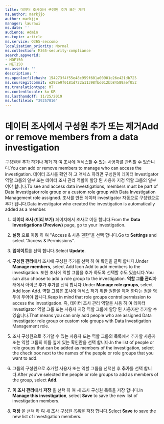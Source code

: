 ```yaml
---
title: 데이터 조사에서 구성원 추가 또는 제거
ms.author: markjjo
author: markjjo
manager: laurawi
ms.date: ''
audience: Admin
ms.topic: article
ms.service: O365-seccomp
localization_priority: Normal
ms.collection: M365-security-compliance
search.appverid:
- MOE150
- MET150
ms.assetid: ''
description: ''
ms.openlocfilehash: 154273f4f55e48c959f601a00901e26e421db725
ms.sourcegitcommit: e292e9f0181d722a11398fbd012bb84589aef052
ms.translationtype: MT
ms.contentlocale: ko-KR
ms.lasthandoff: 11/25/2019
ms.locfileid: "39257016"
---
```

# <a name="add-or-remove-members-from-a-data-investigation"></a><span data-ttu-id="6fa8b-102">데이터 조사에서 구성원 추가 또는 제거</span><span class="sxs-lookup"><span data-stu-id="6fa8b-102">Add or remove members from a data investigation</span></span>

<span data-ttu-id="6fa8b-103">구성원을 추가 하거나 제거 하 여 조사에 액세스할 수 있는 사용자를 관리할 수 있습니다.</span><span class="sxs-lookup"><span data-stu-id="6fa8b-103">You can add or remove members to manage who can access the investigation.</span></span> <span data-ttu-id="6fa8b-104">데이터 조사를 확인 하 고 액세스 하려면 구성원이 데이터 Investigator 역할 그룹의 일부 또는 데이터 조사 관리 역할이 할당 된 사용자 지정 역할 그룹의 일부 여야 합니다.</span><span class="sxs-lookup"><span data-stu-id="6fa8b-104">To see and access data investigations, members must be part of Data Investigator role group or a custom role group with Data Investigation Management role assigned.</span></span> <span data-ttu-id="6fa8b-105">조사를 만든 데이터 investigator 자동으로 구성원으로 추가 됩니다.</span><span class="sxs-lookup"><span data-stu-id="6fa8b-105">Data investigator who created the investigation is automatically added as a member.</span></span>

1. <span data-ttu-id="6fa8b-106">**데이터 조사 (미리 보기)** 페이지에서 조사로 이동 합니다.</span><span class="sxs-lookup"><span data-stu-id="6fa8b-106">From the **Data Investigations (Preview)** page, go to your investigation.</span></span>

2. <span data-ttu-id="6fa8b-107">**설정** 으로 이동 하 여 "Access & 사용 권한"을 선택 합니다.</span><span class="sxs-lookup"><span data-stu-id="6fa8b-107">Go to **Settings** and select "Access & Permissions".</span></span>
 
3. <span data-ttu-id="6fa8b-108">**업데이트**를 선택 합니다.</span><span class="sxs-lookup"><span data-stu-id="6fa8b-108">Select **Update**.</span></span>
 
4. <span data-ttu-id="6fa8b-109">**구성원 관리**에서 조사에 구성원 추가를 선택 하 여 확인을 클릭 합니다.</span><span class="sxs-lookup"><span data-stu-id="6fa8b-109">Under **Manage members**, select Add Icon Add to add members to the investigation.</span></span> <span data-ttu-id="6fa8b-110">또한 조사에 역할 그룹을 추가 하도록 선택할 수도 있습니다.</span><span class="sxs-lookup"><span data-stu-id="6fa8b-110">You can also choose to add a role group to the investigation.</span></span> <span data-ttu-id="6fa8b-111">**역할 그룹 관리**아래에서 아이콘 추가 추가를 선택 합니다.</span><span class="sxs-lookup"><span data-stu-id="6fa8b-111">Under **Manage role groups**, select Add Icon Add.</span></span> 
     <span data-ttu-id="6fa8b-112">역할 그룹은 조사에 액세스 하기 위한 권한을 제어 한다는 점을 염두에 두어야 합니다.</span><span class="sxs-lookup"><span data-stu-id="6fa8b-112">Keep in mind that role groups control permission to access the investigation.</span></span> <span data-ttu-id="6fa8b-113">즉, 데이터 조사 관리 역할을 사용 하 여 데이터 Investigator 역할 그룹 또는 사용자 지정 역할 그룹에 할당 된 사용자만 추가할 수 있습니다.</span><span class="sxs-lookup"><span data-stu-id="6fa8b-113">That means you can only add people who are assigned Data Investigator role group or custom role groups with Data Investigation Management role.</span></span>
 
5. <span data-ttu-id="6fa8b-114">조사 구성원으로 추가할 수 있는 사용자 또는 역할 그룹의 목록에서 추가할 사용자 또는 역할 그룹의 이름 옆에 있는 확인란을 선택 합니다.</span><span class="sxs-lookup"><span data-stu-id="6fa8b-114">In the list of people or role groups that can be added as members of the investigation, select the check box next to the names of the people or role groups that you want to add.</span></span>

6. <span data-ttu-id="6fa8b-115">그룹의 구성원으로 추가할 사용자 또는 역할 그룹을 선택한 후 **추가**를 선택 합니다.</span><span class="sxs-lookup"><span data-stu-id="6fa8b-115">After you've selected the people or role groups to add as members of the group, select **Add**.</span></span>

7. <span data-ttu-id="6fa8b-116">**이 조사 관리**에서 **저장** 을 선택 하 여 새 조사 구성원 목록을 저장 합니다.</span><span class="sxs-lookup"><span data-stu-id="6fa8b-116">In **Manage this investigation**, select **Save** to save the new list of investigation members.</span></span>

8. <span data-ttu-id="6fa8b-117">**저장** 을 선택 하 여 새 조사 구성원 목록을 저장 합니다.</span><span class="sxs-lookup"><span data-stu-id="6fa8b-117">Select **Save** to save the new list of investigation members.</span></span>
